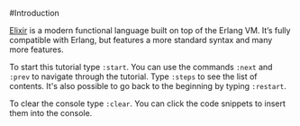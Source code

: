 #Introduction

[Elixir](http://elixir-lang.org) is a modern functional language built on top of the Erlang VM.
It’s fully compatible with Erlang, but features a more standard syntax and many more features.

To start this tutorial type `:start`. You can use the commands `:next` and `:prev` to navigate through the tutorial. Type `:steps` to see the list of contents. It's also possible to go back to the beginning by typing `:restart`.

To clear the console type `:clear`. You can click the code snippets to insert them into the console.
